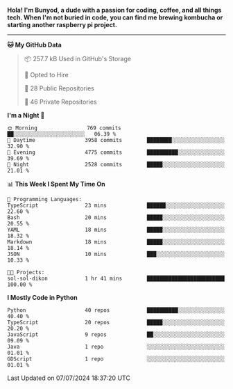 <p>
<b>Hola! I'm Bunyod, a dude with a passion for coding, coffee, and all things tech. When I'm not buried in code, you can find me brewing kombucha or starting another raspberry pi project.</b>
</p>

---

<!--START_SECTION:waka-->
**🐱 My GitHub Data** 

> 📦 257.7 kB Used in GitHub's Storage 
 > 
> 💼 Opted to Hire
 > 
> 📜 28 Public Repositories 
 > 
> 🔑 46 Private Repositories 
 > 
**I'm a Night 🦉** 

```text
🌞 Morning                769 commits         ██░░░░░░░░░░░░░░░░░░░░░░░   06.39 % 
🌆 Daytime                3958 commits        ████████░░░░░░░░░░░░░░░░░   32.90 % 
🌃 Evening                4775 commits        ██████████░░░░░░░░░░░░░░░   39.69 % 
🌙 Night                  2528 commits        █████░░░░░░░░░░░░░░░░░░░░   21.01 % 
```


📊 **This Week I Spent My Time On** 

```text
💬 Programming Languages: 
TypeScript               23 mins             ██████░░░░░░░░░░░░░░░░░░░   22.60 % 
Bash                     20 mins             █████░░░░░░░░░░░░░░░░░░░░   20.55 % 
YAML                     18 mins             █████░░░░░░░░░░░░░░░░░░░░   18.32 % 
Markdown                 18 mins             █████░░░░░░░░░░░░░░░░░░░░   18.14 % 
JSON                     10 mins             ███░░░░░░░░░░░░░░░░░░░░░░   10.33 % 

🐱‍💻 Projects: 
sol-sol-dikon            1 hr 41 mins        █████████████████████████   100.00 % 
```

**I Mostly Code in Python** 

```text
Python                   40 repos            ██████████░░░░░░░░░░░░░░░   40.40 % 
TypeScript               20 repos            █████░░░░░░░░░░░░░░░░░░░░   20.20 % 
JavaScript               9 repos             ██░░░░░░░░░░░░░░░░░░░░░░░   09.09 % 
Java                     1 repo              ░░░░░░░░░░░░░░░░░░░░░░░░░   01.01 % 
GDScript                 1 repo              ░░░░░░░░░░░░░░░░░░░░░░░░░   01.01 % 
```




 Last Updated on 07/07/2024 18:37:20 UTC
<!--END_SECTION:waka-->
